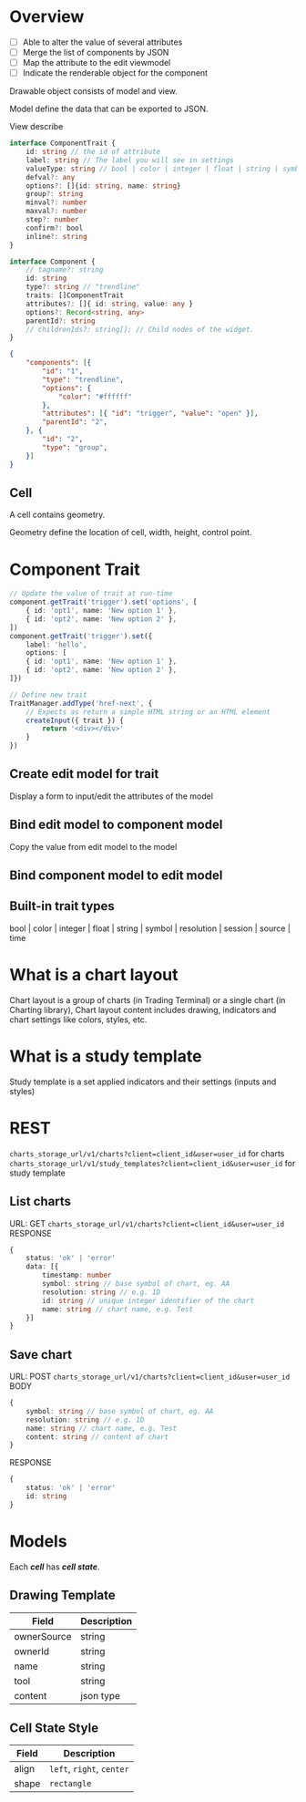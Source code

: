 # Overview
- [ ] Able to alter the value of several attributes
- [ ] Merge the list of components by JSON
- [ ] Map the attribute to the edit viewmodel
- [ ] Indicate the renderable object for the component

Drawable object consists of model and view.

Model define the data that can be exported to JSON.

View describe 

```ts
interface ComponentTrait {
    id: string // the id of attribute
    label: string // The label you will see in settings
    valueType: string // bool | color | integer | float | string | symbol | resolution | session | source | time
    defval?: any
    options?: []{id: string, name: string}
    group?: string
    minval?: number
    maxval?: number
    step?: number
    confirm?: bool
    inline?: string
}

interface Component {
    // tagname?: string
    id: string
    type?: string // "trendline"
    traits: []ComponentTrait
    attributes?: []{ id: string, value: any }
    options?: Record<string, any>    
    parentId?: string
    // childrenIds?: string[]; // Child nodes of the widget.
}
```

```json
{
    "components": [{
        "id": "1",
        "type": "trendline",
        "options": {
            "color": "#ffffff"
        },
        "attributes": [{ "id": "trigger", "value": "open" }],
        "parentId": "2",
    }, {
        "id": "2",
        "type": "group",
    }]
}
```

## Cell

A cell contains geometry.

Geometry define the location of cell, width, height, control point.

# Component Trait

```ts
// Update the value of trait at run-time
component.getTrait('trigger').set('options', [
    { id: 'opt1', name: 'New option 1' },
    { id: 'opt2', name: 'New option 2' },
])
component.getTrait('trigger').set({
    label: 'hello',
    options: [
    { id: 'opt1', name: 'New option 1' },
    { id: 'opt2', name: 'New option 2' },
]})

// Define new trait
TraitManager.addType('href-next', {
    // Expects as return a simple HTML string or an HTML element
    createInput({ trait }) {
        return '<div></div>'
    }
})
```

## Create edit model for trait
Display a form to input/edit the attributes of the model

## Bind edit model to component model
Copy the value from edit model to the model

## Bind component model to edit model

## Built-in trait types
bool | color | integer | float | string | symbol | resolution | session | source | time

# What is a chart layout

Chart layout is a group of charts (in Trading Terminal) or a single chart (in Charting library), 
Chart layout content includes drawing, indicators and chart settings like colors, styles, etc.

# What is a study template

Study template is a set applied indicators and their settings (inputs and styles)

# REST

`charts_storage_url/v1/charts?client=client_id&user=user_id` for charts
`charts_storage_url/v1/study_templates?client=client_id&user=user_id` for study template

## List charts

URL: GET `charts_storage_url/v1/charts?client=client_id&user=user_id`
RESPONSE

```ts
{
    status: 'ok' | 'error'
    data: [{
        timestamp: number
        symbol: string // base symbol of chart, eg. AA
        resolution: string // e.g. 1D
        id: string // unique integer identifier of the chart
        name: string // chart name, e.g. Test
    }]
}
```

## Save chart

URL: POST `charts_storage_url/v1/charts?client=client_id&user=user_id`
BODY
```ts
{
    symbol: string // base symbol of chart, eg. AA
    resolution: string // e.g. 1D    
    name: string // chart name, e.g. Test
    content: string // content of chart
}
```

RESPONSE
```ts
{
    status: 'ok' | 'error'
    id: string
}
```

# Models

Each ***cell*** has ***cell state***.


## Drawing Template
| Field | Description |
| -- | -- |
| ownerSource | string |
| ownerId | string |
| name | string |
| tool | string |
| content | json type |

## Cell State Style

| Field | Description |
| -- | -- |
| align | `left`, `right`, `center` |
| shape | `rectangle` | `ellipse` |